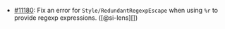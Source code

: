 * [#11180](https://github.com/rubocop/rubocop/issues/11180): Fix an error for `Style/RedundantRegexpEscape` when using `%r` to provide regexp expressions. ([@si-lens][])
